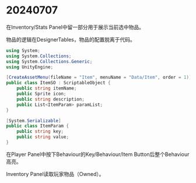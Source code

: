 # 20240707

在Inventory/Stats Panel中留一部分用于展示当前选中物品。

物品的逻辑在DesignerTables，物品的配置脱离于代码。

```csharp
using System;
using System.Collections;
using System.Collections.Generic;
using UnityEngine;

[CreateAssetMenu(fileName = "Item", menuName = "Data/Item", order = 1)]
public class ItemSO : ScriptableObject {
    public string itemName;
    public Sprite icon;
    public string description;
    public List<ItemParam> paramList;
}

[System.Serializable]
public class ItemParam {
    public string key;
    public string value;
}
```

在Player Panel中按下Behaviour的Key/Behaviour/Item Button后整个Behaviour高亮。

Inventory Panel读取玩家物品（Owned）。
